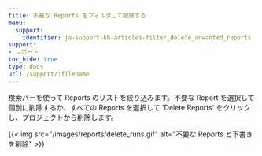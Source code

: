```yaml
---
title: 不要な Reports をフィルタして削除する
menu:
  support:
    identifier: ja-support-kb-articles-filter_delete_unwanted_reports
support:
- レポート
toc_hide: true
type: docs
url: /support/:filename
---
```


検索バーを使って Reports のリストを絞り込みます。不要な Report を選択して個別に削除するか、すべての Reports を選択して 'Delete Reports' をクリックし、プロジェクトから削除します。

{{< img src="/images/reports/delete_runs.gif" alt="不要な Reports と下書きを削除" >}}